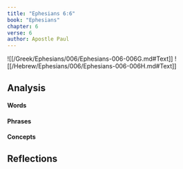 ```yaml
---
title: "Ephesians 6:6"
book: "Ephesians"
chapter: 6
verse: 6
author: Apostle Paul
---
```

![[/Greek/Ephesians/006/Ephesians-006-006G.md#Text]]
![[/Hebrew/Ephesians/006/Ephesians-006-006H.md#Text]]

## Analysis

#### Words

#### Phrases

#### Concepts

## Reflections
